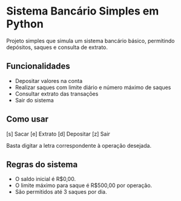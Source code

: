 # Sistema Bancário Simples em Python

Projeto simples que simula um sistema bancário básico, permitindo depósitos, saques e consulta de extrato.

## Funcionalidades

- Depositar valores na conta
- Realizar saques com limite diário e número máximo de saques
- Consultar extrato das transações
- Sair do sistema

## Como usar

[s] Sacar
[e] Extrato
[d] Depositar
[z] Sair

Basta digitar a letra correspondente à operação desejada.

## Regras do sistema

- O saldo inicial é R$0,00.
- O limite máximo para saque é R$500,00 por operação.
- São permitidos até 3 saques por dia.

